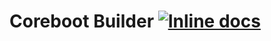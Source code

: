 # Coreboot Builder [![Inline docs](http://inch-ci.org/github/zaolin/coreboot-builder.svg?branch=master)](http://inch-ci.org/github/zaolin/coreboot-builder)
